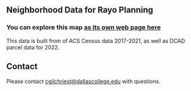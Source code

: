 ## Neighborhood Data for Rayo Planning

### You can explore this map [as its own web page here](https://cgilchriest-dcccd.github.io/neighborhood-data/)

This data is built from of ACS Census data 2017-2021, as well as DCAD parcel data for 2022. 

## Contact
Please contact cgilchriest@dallascollege.edu with questions. 
